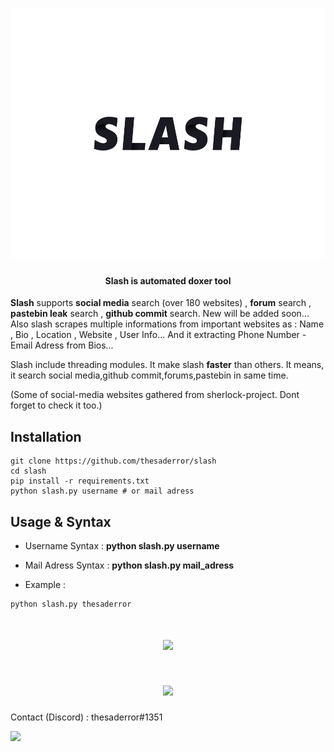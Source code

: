 <!-- Logo -->
<h1 align="center">
  <img src="./images/logo.png" height="400px" width="600px" alt="Slash">
</h1>
<h4 align="center">Slash is automated doxer tool</h4>

**Slash** supports **social media** search (over 180 websites) , **forum** search , **pastebin leak** search , **github commit** search. New will be added soon... Also slash scrapes multiple informations from important websites as : Name , Bio , Location , Website , User Info... And it extracting Phone Number - Email Adress from Bios... 

Slash include threading modules. It make slash **faster** than others. It means, it search social media,github commit,forums,pastebin in same time.

(Some of social-media websites gathered from sherlock-project. Dont forget to check it too.)

## Installation

```
git clone https://github.com/thesaderror/slash
cd slash
pip install -r requirements.txt
python slash.py username # or mail adress
```

## Usage & Syntax

* Username Syntax : **python slash.py username**
* Mail Adress Syntax : **python slash.py mail_adress**

* Example : 
```
python slash.py thesaderror
```
<h1 align="center">
  <img src="https://raw.githubusercontent.com/thesaderror/slash/main/images/1.png">
</h1>
<h1 align="center">
  <img src="https://github.com/thesaderror/slash/blob/main/images/2.png?raw=true">
</h1>

Contact (Discord) : thesaderror#1351

![](https://visitor-badge.glitch.me/badge?page_id=thesaderror.slash)
